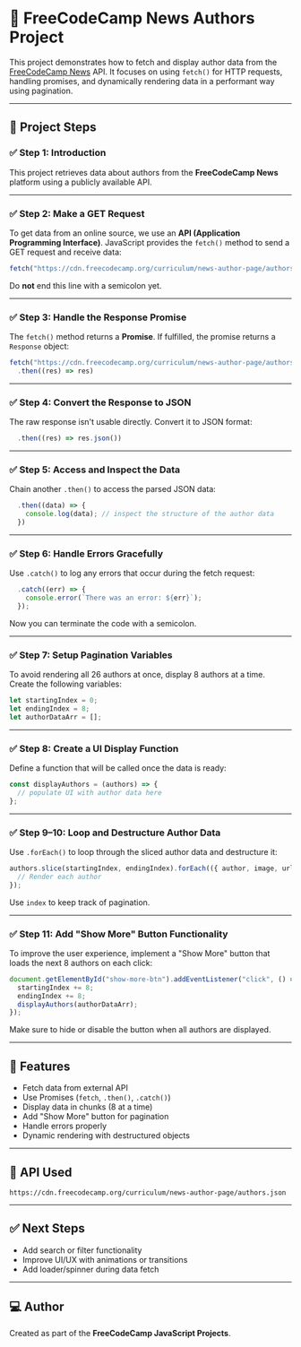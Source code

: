 # 📰 FreeCodeCamp News Authors Project

This project demonstrates how to fetch and display author data from the [FreeCodeCamp News](https://freecodecamp.org/news) API. It focuses on using `fetch()` for HTTP requests, handling promises, and dynamically rendering data in a performant way using pagination.

---

## 📌 Project Steps

### ✅ Step 1: Introduction

This project retrieves data about authors from the **FreeCodeCamp News** platform using a publicly available API.

---

### ✅ Step 2: Make a GET Request

To get data from an online source, we use an **API (Application Programming Interface)**. JavaScript provides the `fetch()` method to send a GET request and receive data:

```js
fetch("https://cdn.freecodecamp.org/curriculum/news-author-page/authors.json")
```

Do **not** end this line with a semicolon yet.

---

### ✅ Step 3: Handle the Response Promise

The `fetch()` method returns a **Promise**. If fulfilled, the promise returns a `Response` object:

```js
fetch("https://cdn.freecodecamp.org/curriculum/news-author-page/authors.json")
  .then((res) => res)
```

---

### ✅ Step 4: Convert the Response to JSON

The raw response isn't usable directly. Convert it to JSON format:

```js
  .then((res) => res.json())
```

---

### ✅ Step 5: Access and Inspect the Data

Chain another `.then()` to access the parsed JSON data:

```js
  .then((data) => {
    console.log(data); // inspect the structure of the author data
  })
```

---

### ✅ Step 6: Handle Errors Gracefully

Use `.catch()` to log any errors that occur during the fetch request:

```js
  .catch((err) => {
    console.error(`There was an error: ${err}`);
  });
```

Now you can terminate the code with a semicolon.

---

### ✅ Step 7: Setup Pagination Variables

To avoid rendering all 26 authors at once, display 8 authors at a time. Create the following variables:

```js
let startingIndex = 0;
let endingIndex = 8;
let authorDataArr = [];
```

---

### ✅ Step 8: Create a UI Display Function

Define a function that will be called once the data is ready:

```js
const displayAuthors = (authors) => {
  // populate UI with author data here
};
```

---

### ✅ Step 9–10: Loop and Destructure Author Data

Use `.forEach()` to loop through the sliced author data and destructure it:

```js
authors.slice(startingIndex, endingIndex).forEach(({ author, image, url, bio }, index) => {
  // Render each author
});
```

Use `index` to keep track of pagination.

---

### ✅ Step 11: Add "Show More" Button Functionality

To improve the user experience, implement a "Show More" button that loads the next 8 authors on each click:

```js
document.getElementById("show-more-btn").addEventListener("click", () => {
  startingIndex += 8;
  endingIndex += 8;
  displayAuthors(authorDataArr);
});
```

Make sure to hide or disable the button when all authors are displayed.

---

## 💠 Features

- Fetch data from external API
- Use Promises (`fetch`, `.then()`, `.catch()`)
- Display data in chunks (8 at a time)
- Add "Show More" button for pagination
- Handle errors properly
- Dynamic rendering with destructured objects

---

## 📌 API Used

```
https://cdn.freecodecamp.org/curriculum/news-author-page/authors.json
```

---

## ✅ Next Steps

- Add search or filter functionality
- Improve UI/UX with animations or transitions
- Add loader/spinner during data fetch

---

## 💻 Author

Created as part of the **FreeCodeCamp JavaScript Projects**.

